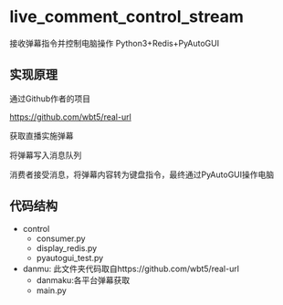 # live_comment_control_stream

接收弹幕指令并控制电脑操作 Python3+Redis+PyAutoGUI

## 实现原理

通过Github作者的项目

https://github.com/wbt5/real-url

获取直播实施弹幕

将弹幕写入消息队列

消费者接受消息，将弹幕内容转为键盘指令，最终通过PyAutoGUI操作电脑

## 代码结构

- control
    - consumer.py
    - display_redis.py
    - pyautogui_test.py
- danmu: 此文件夹代码取自https://github.com/wbt5/real-url
    - danmaku:各平台弹幕获取
    - main.py